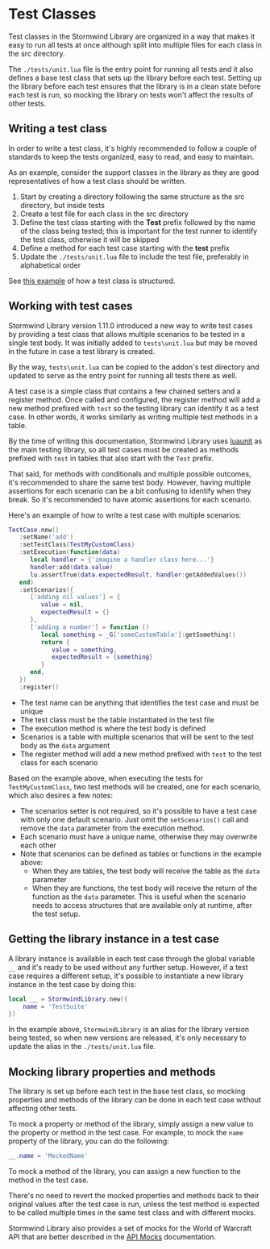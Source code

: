 # Test Classes

Test classes in the Stormwind Library are organized in a way that makes it
easy to run all tests at once although split into multiple files for each
class in the src directory.

The `./tests/unit.lua` file is the entry point for running all tests and it
also defines a base test class that sets up the library before each test.
Setting up the library before each test ensures that the library is in a
clean state before each test is run, so mocking the library on tests won't
affect the results of other tests.

## Writing a test class

In order to write a test class, it's highly recommended to follow a couple
of standards to keep the tests organized, easy to read, and easy to
maintain.

As an example, consider the support classes in the library as they are good
representatives of how a test class should be written.

1. Start by creating a directory following the same structure as the src
   directory, but inside tests
1. Create a test file for each class in the src directory
1. Define the test class starting with the **Test** prefix followed by the
   name of the class being tested; this is important for the test runner to
   identify the test class, otherwise it will be skipped
1. Define a method for each test case starting with the **test** prefix
1. Update the `./tests/unit.lua` file to include the test file, preferably
   in alphabetical order

See [this example](../resources/core/classes#class-recipe) of how a test class
is structured.

## Working with test cases

Stormwind Library version 1.11.0 introduced a new way to write test cases by providing
a test class that allows multiple scenarios to be tested in a single test body. It was
initially added to `tests\unit.lua` but may be moved in the future in case a test
library is created.

By the way, `tests\unit.lua` can be copied to the addon's test directory and updated 
to serve as the entry point for running all tests there as well.

A test case is a simple class that contains a few chained setters and a register 
method. Once called and configured, the register method will add a new method prefixed
with `test` so the testing library can identify it as a test case. In other words, it
works similarly as writing multiple test methods in a table.

By the time of writing this documentation, Stormwind Library uses
[luaunit](../testing/unit-suite) as the main testing library, so all test cases must
be created as methods prefixed with `test` in tables that also start with the `Test`
prefix.

That said, for methods with conditionals and multiple possible outcomes, it's 
recommended to share the same test body. However, having multiple assertions for each
scenario can be a bit confusing to identify when they break. So it's recommended to 
have atomic assertions for each scenario.

Here's an example of how to write a test case with multiple scenarios:

```lua
TestCase.new()
   :setName('add')
   :setTestClass(TestMyCustomClass)
   :setExecution(function(data)
      local handler = {'imagine a handler class here...'}
      handler:add(data.value)
      lu.assertTrue(data.expectedResult, handler:getAddedValues())
   end)
   :setScenarios({
      ['adding nil values'] = {
         value = nil,
         expectedResult = {}
      },
      ['adding a number'] = function ()
         local something = _G['someCustomTable']:getSomething()
         return {
            value = something,
            expectedResult = {something}
         }
      end,
   })
   :register()
```

* The test name can be anything that identifies the test case and must be unique
* The test class must be the table instantiated in the test file
* The execution method is where the test body is defined
* Scenarios is a table with multiple scenarios that will be sent to the test body
  as the `data` argument
* The register method will add a new method prefixed with `test` to the test class
  for each scenario

Based on the example above, when executing the tests for `TestMyCustomClass`, two 
test methods will be created, one for each scenario, which also desires a few notes:

* The scenarios setter is not required, so it's possible to have a test case with
  only one default scenario. Just omit the `setScenarios()` call and remove the `data`
  parameter from the execution method.
* Each scenario must have a unique name, otherwise they may overwrite each other
* Note that scenarios can be defined as tables or functions in the example above:
  * When they are tables, the test body will receive the table as the `data` parameter
  * When they are functions, the test body will receive the return of the function as
    the `data` parameter. This is useful when the scenario needs to access structures
    that are available only at runtime, after the test setup.

## Getting the library instance in a test case

A library instance is available in each test case through the global
variable `__` and it's ready to be used without any further setup. However,
if a test case requires a different setup, it's possible to instantiate a
new library instance in the test case by doing this:

```lua
local __ = StormwindLibrary.new({
    name = 'TestSuite'
})
```

In the example above, `StormwindLibrary` is an alias for the library version
being tested, so when new versions are released, it's only necessary to
update the alias in the `./tests/unit.lua` file.

## Mocking library properties and methods

The library is set up before each test in the base test class, so mocking
properties and methods of the library can be done in each test case without
affecting other tests.

To mock a property or method of the library, simply assign a new value to
the property or method in the test case. For example, to mock the `name`
property of the library, you can do the following:

```lua
__.name = 'MockedName'
```

To mock a method of the library, you can assign a new function to the
method in the test case.

There's no need to revert the mocked properties and methods back to their
original values after the test case is run, unless the test method is
expected to be called multiple times in the same test class and with
different mocks.

Stormwind Library also provides a set of mocks for the World of Warcraft API
that are better described in the [API Mocks](api-mocks) documentation.